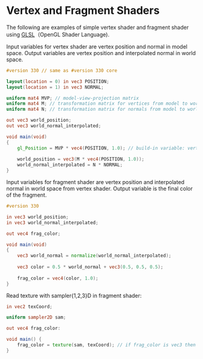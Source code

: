 # Vertex and Fragment Shaders

The following are examples of simple vertex shader and fragment shader using [GLSL](https://www.opengl.org/sdk/docs/tutorials/ClockworkCoders/glsl_overview.php)（OpenGL Shader Language).

Input variables for vertex shader are vertex position and normal in model space. Output variables are vertex position and interpolated normal in world space.

```glsl
#version 330 // same as #version 330 core

layout(location = 0) in vec3 POSITION;
layout(location = 1) in vec3 NORMAL;

uniform mat4 MVP; // model-view-projection matrix
uniform mat4 M; // transformation matrix for vertices from model to world space
uniform mat4 N; // transformation matrix for normals from model to world space

out vec3 world_position;
out vec3 world_normal_interpolated;

void main(void)
{
    gl_Position = MVP * vec4(POSITION, 1.0); // build-in variable: vertex position in clip space
    
    world_position = vec3(M * vec4(POSITION, 1.0));
    world_normal_interpolated = N * NORMAL;
}
```

Input variables for fragment shader are vertex position and interpolated normal in world space from vertex shader. Output variable is the final color of the fragment.

```glsl
#version 330

in vec3 world_position;
in vec3 world_normal_interpolated;

out vec4 frag_color;

void main(void)
{
    vec3 world_normal = normalize(world_normal_interpolated);
    
    vec3 color = 0.5 * world_normal + vec3(0.5, 0.5, 0.5);
    
    frag_color = vec4(color, 1.0);
}
```

Read texture with sampler{1,2,3}D in fragment shader:

```glsl
in vec2 texCoord;

uniform sampler2D sam;

out vec4 frag_color:

void main() {
    frag_color = texture(sam, texCoord); // if frag_color is vec3 then frag_color = texture(sam, texCoord).rgb
}
```
